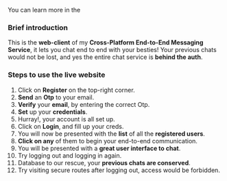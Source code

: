 
You can learn more in the []()

### Brief introduction

This is the **web-client** of my **Cross-Platform End-to-End Messaging Service**, it lets you chat end to end with your besties!
Your previous chats would not be lost, and yes the entire chat service is **behind the auth**.

### Steps to use the live website
1) Click on **Register** on the top-right corner.
2) **Send** an **Otp** to your email.
3) **Verify** your **email**, by entering the correct Otp.
4) **Set** up your **credentials**.
5) Hurray!, your account is all set up.
6) Click on **Login**, and fill up your creds.
7) You will now be presented with the **list** of all the **registered users**.
8) **Click on any** of them to begin your end-to-end communication.
9) You will be presented with a **great user interface to chat**.
10) Try logging out and logging in again.
11) Database to our rescue, your **previous chats are conserved**.
12) Try visiting secure routes after logging out, access would be forbidden. 

